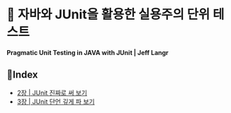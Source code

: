 # 📖 자바와 JUnit을 활용한 실용주의 단위 테스트
#### Pragmatic Unit Testing in JAVA with JUnit | Jeff Langr

## 📝Index

* [2장 | JUnit 진짜로 써 보기](./ch-02/summary.md)
* [3장 | JUnit 단언 깊게 파 보기](./ch-03/summary.md)